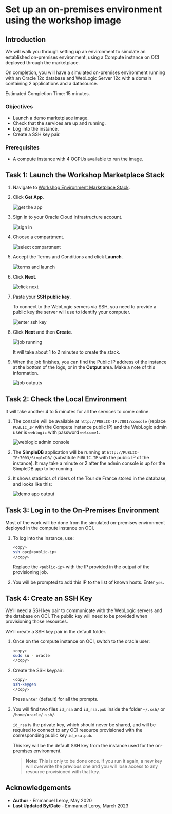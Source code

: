 # Set up an on-premises environment using the workshop image

## Introduction

We will walk you through setting up an environment to simulate an established on-premises environment, using a Compute instance on OCI deployed through the marketplace.

On completion, you will have a simulated on-premises environment running with an Oracle 12c database and WebLogic Server 12c with a domain containing 2 applications and a datasource.

Estimated Completion Time: 15 minutes.

### Objectives

- Launch a demo marketplace image.
- Check that the services are up and running.
- Log into the instance.
- Create a SSH key pair.

### Prerequisites

- A compute instance with 4 OCPUs available to run the image.

## Task 1: Launch the Workshop Marketplace Stack

1. Navigate to [Workshop Environment Marketplace Stack](https://cloudmarketplace.oracle.com/marketplace/listing/82173888).

2. Click **Get App**.

   ![get the app](./images/get-app.png " ")

3. Sign in to your Oracle Cloud Infrastructure account.

   ![sign in](./images/sign-in.png " ")

4. Choose a compartment.

   ![select compartment](./images/wls-workshop-mp1.png " ")

5. Accept the Terms and Conditions and click **Launch**.

   ![terms and launch](./images/wls-workshop-mp2.png " ")

6. Click **Next**.

   ![click next](./images/next.png " ")

7. Paste your **SSH public key**.

   To connect to the WebLogic servers via SSH, you need to provide a public key the server will use to identify your computer.

   ![enter ssh key](./images/ssh-key.png " ")

8. Click **Next** and then **Create**.

   ![job running](./images/job-running.png " ")

   It will take about 1 to 2 minutes to create the stack.

9. When the job finishes, you can find the Public IP address of the instance at the bottom of the logs, or in the **Output** area. Make a note of this information.

   ![job outputs](./images/job-output.png " ")

## Task 2:  Check the Local Environment

It will take another 4 to 5 minutes for all the services to come online.

1. The console will be available at `http://PUBLIC-IP:7001/console` (replace `PUBLIC_IP` with the Compute instance public IP) and the WebLogic admin user is `weblogic` with password `welcome1`.

   ![weblogic admin console](./images/localhost-admin-console.png " ")

2. The **SimpleDB** application will be running at `http://PUBLIC-IP:7003/SimpleDB/` (substitute `PUBLIC-IP` with the public IP of the instance). It may take a minute or 2 after the admin console is up for the SimpleDB app to be running.

3. It shows statistics of riders of the Tour de France stored in the database, and looks like this:

   ![demo app output](./images/localhost-simpledb-app.png " ")

## Task 3: Log in to the On-Premises Environment

Most of the work will be done from the simulated on-premises environment deployed in the compute instance on OCI.

1. To log into the instance, use:

    ```bash
    <copy>
    ssh opc@<public-ip>
    </copy>
    ```

    Replace the `<public-ip>` with the IP provided in the output of the provisioning job.

2. You will be prompted to add this IP to the list of known hosts. Enter `yes`.

## Task 4: Create an SSH Key

We'll need a SSH key pair to communicate with the WebLogic servers and the database on OCI. The public key will need to be provided when provisioning those resources.

We'll create a SSH key pair in the default folder.

1. Once on the compute instance on OCI, switch to the oracle user:

    ```bash
    <copy>
    sudo su - oracle
    </copy>
    ```

2. Create the SSH keypair:

    ```bash
    <copy>
    ssh-keygen
    </copy>
    ```
	
    Press `Enter` (default) for all the prompts.

3. You will find two files `id_rsa` and `id_rsa.pub` inside the folder `~/.ssh/` or `/home/oracle/.ssh/`.

    `id_rsa` is the private key, which should never be shared, and will be required to connect to any OCI resource provisioned with the corresponding public key `id_rsa.pub`.

    This key will be the default SSH key from the instance used for the on-premises environment.

    > **Note:** This is only to be done once. If you run it again, a new key will overwrite the previous one and you will lose access to any resource provisioned with that key.

## Acknowledgements

 - **Author** - Emmanuel Leroy, May 2020
 - **Last Updated By/Date** - Emmanuel Leroy, March 2023
